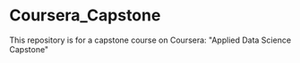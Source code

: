 # Coursera_Capstone
This repository is for a capstone course on Coursera: "Applied  Data Science Capstone"
